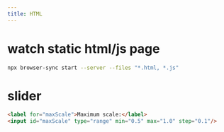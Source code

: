 ```yaml
---
title: HTML
---
```


# watch static html/js page
```bash
npx browser-sync start --server --files "*.html, *.js"
```

# slider
```html
<label for="maxScale">Maximum scale:</label>
<input id="maxScale" type="range" min="0.5" max="1.0" step="0.1"/>
```
